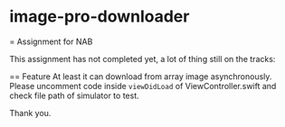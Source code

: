 # image-pro-downloader
= Assignment for NAB

This assignment has not completed yet, a lot of thing still on the tracks:


== Feature
At least it can download from array image asynchronously. Please uncomment code inside `viewDidLoad` of ViewController.swift and check file path of simulator to test.

Thank you.
